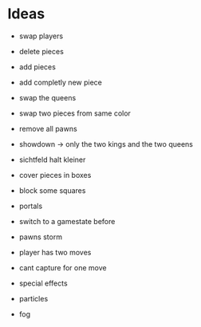 # Ideas

- swap players
- delete pieces
- add pieces
- add completly new piece
- swap the queens
- swap two pieces from same color
- remove all pawns
- showdown -> only the two kings and the two queens
- sichtfeld halt kleiner
- cover pieces in boxes
- block some squares
- portals
- switch to a gamestate before
- pawns storm
- player has two moves
- cant capture for one move

- special effects
- particles
- fog
